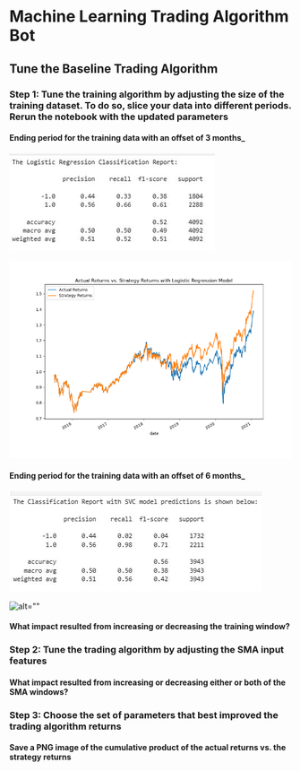 # Machine Learning Trading Algorithm Bot
## Tune the Baseline Trading Algorithm
### Step 1: Tune the training algorithm by adjusting the size of the training dataset. To do so, slice your data into different periods. Rerun the notebook with the updated parameters
#### Ending period for the training data with an offset of 3 months_

![alt=""](Images/eval_step3_backtest.JPG)

![alt=""](Images/plotResult_actRet_vs_stratRet.png)

#### Ending period for the training data with an offset of 6 months_
![alt=""](Images/6mos-classificationrpt-svc-model.JPG)

![alt=""](Images/6mos-plotResul_actRet-vs-stratRet.png)

#### What impact resulted from increasing or decreasing the training window?

### Step 2: Tune the trading algorithm by adjusting the SMA input features
#### What impact resulted from increasing or decreasing either or both of the SMA windows?

### Step 3: Choose the set of parameters that best improved the trading algorithm returns
#### Save a PNG image of the cumulative product of the actual returns vs. the strategy returns

